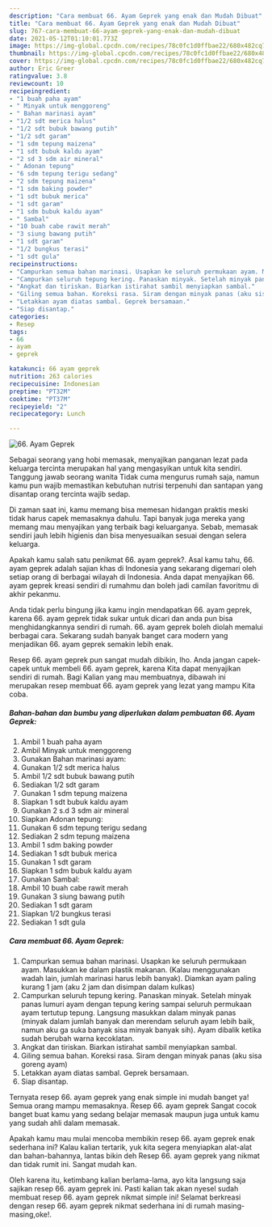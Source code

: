 ```yaml
---
description: "Cara membuat 66. Ayam Geprek yang enak dan Mudah Dibuat"
title: "Cara membuat 66. Ayam Geprek yang enak dan Mudah Dibuat"
slug: 767-cara-membuat-66-ayam-geprek-yang-enak-dan-mudah-dibuat
date: 2021-05-12T01:10:01.773Z
image: https://img-global.cpcdn.com/recipes/78c0fc1d0ffbae22/680x482cq70/66-ayam-geprek-foto-resep-utama.jpg
thumbnail: https://img-global.cpcdn.com/recipes/78c0fc1d0ffbae22/680x482cq70/66-ayam-geprek-foto-resep-utama.jpg
cover: https://img-global.cpcdn.com/recipes/78c0fc1d0ffbae22/680x482cq70/66-ayam-geprek-foto-resep-utama.jpg
author: Eric Greer
ratingvalue: 3.8
reviewcount: 10
recipeingredient:
- "1 buah paha ayam"
- " Minyak untuk menggoreng"
- " Bahan marinasi ayam"
- "1/2 sdt merica halus"
- "1/2 sdt bubuk bawang putih"
- "1/2 sdt garam"
- "1 sdm tepung maizena"
- "1 sdt bubuk kaldu ayam"
- "2 sd 3 sdm air mineral"
- " Adonan tepung"
- "6 sdm tepung terigu sedang"
- "2 sdm tepung maizena"
- "1 sdm baking powder"
- "1 sdt bubuk merica"
- "1 sdt garam"
- "1 sdm bubuk kaldu ayam"
- " Sambal"
- "10 buah cabe rawit merah"
- "3 siung bawang putih"
- "1 sdt garam"
- "1/2 bungkus terasi"
- "1 sdt gula"
recipeinstructions:
- "Campurkan semua bahan marinasi. Usapkan ke seluruh permukaan ayam. Masukkan ke dalam plastik makanan. (Kalau menggunakan wadah lain, jumlah marinasi harus lebih banyak). Diamkan ayam paling kurang 1 jam (aku 2 jam dan disimpan dalam kulkas)"
- "Campurkan seluruh tepung kering. Panaskan minyak. Setelah minyak panas lumuri ayam dengan tepung kering sampai seluruh permukaan ayam tertutup tepung. Langsung masukkan dalam minyak panas (minyak dalam jumlah banyak dan merendam seluruh ayam lebih baik, namun aku ga suka banyak sisa minyak banyak sih). Ayam dibalik ketika sudah berubah warna kecoklatan."
- "Angkat dan tiriskan. Biarkan istirahat sambil menyiapkan sambal."
- "Giling semua bahan. Koreksi rasa. Siram dengan minyak panas (aku sisa goreng ayam)"
- "Letakkan ayam diatas sambal. Geprek bersamaan."
- "Siap disantap."
categories:
- Resep
tags:
- 66
- ayam
- geprek

katakunci: 66 ayam geprek 
nutrition: 263 calories
recipecuisine: Indonesian
preptime: "PT32M"
cooktime: "PT37M"
recipeyield: "2"
recipecategory: Lunch

---
```



![66. Ayam Geprek](https://img-global.cpcdn.com/recipes/78c0fc1d0ffbae22/680x482cq70/66-ayam-geprek-foto-resep-utama.jpg)

Sebagai seorang yang hobi memasak, menyajikan panganan lezat pada keluarga tercinta merupakan hal yang mengasyikan untuk kita sendiri. Tanggung jawab seorang  wanita Tidak cuma mengurus rumah saja, namun kamu pun wajib memastikan kebutuhan nutrisi terpenuhi dan santapan yang disantap orang tercinta wajib sedap.

Di zaman  saat ini, kamu memang bisa memesan hidangan praktis meski tidak harus capek memasaknya dahulu. Tapi banyak juga mereka yang memang mau menyajikan yang terbaik bagi keluarganya. Sebab, memasak sendiri jauh lebih higienis dan bisa menyesuaikan sesuai dengan selera keluarga. 



Apakah kamu salah satu penikmat 66. ayam geprek?. Asal kamu tahu, 66. ayam geprek adalah sajian khas di Indonesia yang sekarang digemari oleh setiap orang di berbagai wilayah di Indonesia. Anda dapat menyajikan 66. ayam geprek kreasi sendiri di rumahmu dan boleh jadi camilan favoritmu di akhir pekanmu.

Anda tidak perlu bingung jika kamu ingin mendapatkan 66. ayam geprek, karena 66. ayam geprek tidak sukar untuk dicari dan anda pun bisa menghidangkannya sendiri di rumah. 66. ayam geprek boleh diolah memalui berbagai cara. Sekarang sudah banyak banget cara modern yang menjadikan 66. ayam geprek semakin lebih enak.

Resep 66. ayam geprek pun sangat mudah dibikin, lho. Anda jangan capek-capek untuk membeli 66. ayam geprek, karena Kita dapat menyajikan sendiri di rumah. Bagi Kalian yang mau membuatnya, dibawah ini merupakan resep membuat 66. ayam geprek yang lezat yang mampu Kita coba.

<!--inarticleads1-->

##### Bahan-bahan dan bumbu yang diperlukan dalam pembuatan 66. Ayam Geprek:

1. Ambil 1 buah paha ayam
1. Ambil  Minyak untuk menggoreng
1. Gunakan  Bahan marinasi ayam:
1. Gunakan 1/2 sdt merica halus
1. Ambil 1/2 sdt bubuk bawang putih
1. Sediakan 1/2 sdt garam
1. Gunakan 1 sdm tepung maizena
1. Siapkan 1 sdt bubuk kaldu ayam
1. Gunakan 2 s.d 3 sdm air mineral
1. Siapkan  Adonan tepung:
1. Gunakan 6 sdm tepung terigu sedang
1. Sediakan 2 sdm tepung maizena
1. Ambil 1 sdm baking powder
1. Sediakan 1 sdt bubuk merica
1. Gunakan 1 sdt garam
1. Siapkan 1 sdm bubuk kaldu ayam
1. Gunakan  Sambal:
1. Ambil 10 buah cabe rawit merah
1. Gunakan 3 siung bawang putih
1. Sediakan 1 sdt garam
1. Siapkan 1/2 bungkus terasi
1. Sediakan 1 sdt gula




<!--inarticleads2-->

##### Cara membuat 66. Ayam Geprek:

1. Campurkan semua bahan marinasi. Usapkan ke seluruh permukaan ayam. Masukkan ke dalam plastik makanan. (Kalau menggunakan wadah lain, jumlah marinasi harus lebih banyak). Diamkan ayam paling kurang 1 jam (aku 2 jam dan disimpan dalam kulkas)
1. Campurkan seluruh tepung kering. Panaskan minyak. Setelah minyak panas lumuri ayam dengan tepung kering sampai seluruh permukaan ayam tertutup tepung. Langsung masukkan dalam minyak panas (minyak dalam jumlah banyak dan merendam seluruh ayam lebih baik, namun aku ga suka banyak sisa minyak banyak sih). Ayam dibalik ketika sudah berubah warna kecoklatan.
1. Angkat dan tiriskan. Biarkan istirahat sambil menyiapkan sambal.
1. Giling semua bahan. Koreksi rasa. Siram dengan minyak panas (aku sisa goreng ayam)
1. Letakkan ayam diatas sambal. Geprek bersamaan.
1. Siap disantap.




Ternyata resep 66. ayam geprek yang enak simple ini mudah banget ya! Semua orang mampu memasaknya. Resep 66. ayam geprek Sangat cocok banget buat kamu yang sedang belajar memasak maupun juga untuk kamu yang sudah ahli dalam memasak.

Apakah kamu mau mulai mencoba membikin resep 66. ayam geprek enak sederhana ini? Kalau kalian tertarik, yuk kita segera menyiapkan alat-alat dan bahan-bahannya, lantas bikin deh Resep 66. ayam geprek yang nikmat dan tidak rumit ini. Sangat mudah kan. 

Oleh karena itu, ketimbang kalian berlama-lama, ayo kita langsung saja sajikan resep 66. ayam geprek ini. Pasti kalian tak akan nyesel sudah membuat resep 66. ayam geprek nikmat simple ini! Selamat berkreasi dengan resep 66. ayam geprek nikmat sederhana ini di rumah masing-masing,oke!.

